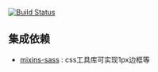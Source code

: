 
[![Build Status](https://travis-ci.org/HelloAndyZhang/UNote.MP.svg?branch=master)](https://travis-ci.org/HelloAndyZhang/UNote.MP)

## 集成依赖
- [mixins-sass](https://github.com/huanz/mixins) : css工具库可实现1px边框等

